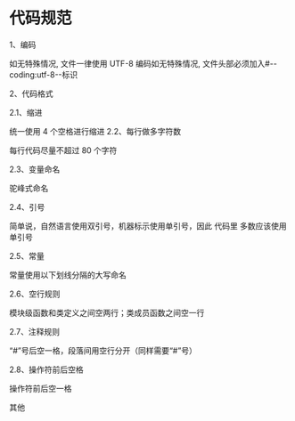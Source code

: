 # 代码规范
1、编码

如无特殊情况, 文件一律使用 UTF-8 编码如无特殊情况, 文件头部必须加入#--coding:utf-8--标识

2、代码格式

2.1、缩进

统一使用 4 个空格进行缩进
2.2、每行做多字符数

每行代码尽量不超过 80 个字符

2.3、变量命名

驼峰式命名

2.4、引号

简单说，自然语言使用双引号，机器标示使用单引号，因此 代码里 多数应该使用 单引号

2.5、常量

常量使用以下划线分隔的大写命名

2.6、空行规则

模块级函数和类定义之间空两行；类成员函数之间空一行

2.7、注释规则

“#”号后空一格，段落间用空行分开（同样需要“#”号）


2.8、操作符前后空格

操作符前后空一格

其他
